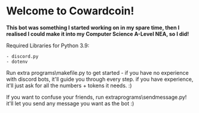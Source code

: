 # Welcome to Cowardcoin!

**This bot was something I started working on in my spare time, then I realised I could make it into my Computer Science A-Level NEA, so I did!**

Required Libraries for Python 3.9:
```
- discord.py
- dotenv
```


Run extra programs\makefile.py to get started - if you have no experience with discord bots, it'll guide you through every step. if you have experience, it'll just ask for all the numbers + tokens it needs. :)

If you want to confuse your friends, run extraprograms\sendmessage.py! it'll let you send any message you want as the bot :)